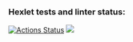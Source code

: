 ### Hexlet tests and linter status:
[![Actions Status](https://github.com/HoldCarter/python-project-49/workflows/hexlet-check/badge.svg)](https://github.com/HoldCarter/python-project-49/actions)
<a href="https://asciinema.org/a/FT4wywZ6xL3EnYC4XJ3Jq7DfP" target="_blank"><img src="https://asciinema.org/a/FT4wywZ6xL3EnYC4XJ3Jq7DfP.svg" /></a>

